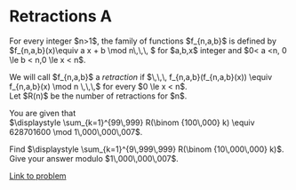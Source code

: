 # Retractions A

<p>
For every integer $n&gt;1$, the family of functions $f_{n,a,b}$ is defined 
by  <br />
$f_{n,a,b}(x)\equiv a x + b \mod n\,\,\, $ for $a,b,x$ integer and  $0&lt; a &lt;n, 0 \le b &lt; n,0 \le x &lt; n$. </p>
<p>
We will call $f_{n,a,b}$ a <i>retraction</i> if $\,\,\, f_{n,a,b}(f_{n,a,b}(x)) \equiv f_{n,a,b}(x) \mod n \,\,\,$ for every $0 \le x &lt; n$.<br />
Let $R(n)$ be the number of retractions for $n$.
</p>
<p>
You are given that<br />
$\displaystyle \sum_{k=1}^{99\,999} R(\binom {100\,000} k)  \equiv 628701600 \mod 1\,000\,000\,007$.</p>
<p> 
Find $\displaystyle \sum_{k=1}^{9\,999\,999} R(\binom {10\,000\,000} k)$.<br />
Give your answer modulo $1\,000\,000\,007$.
</p>



[Link to problem](https://projecteuler.net/problem=445)
